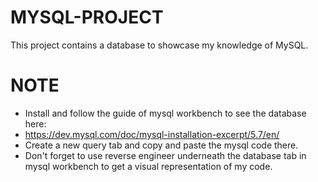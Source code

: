 # MYSQL-PROJECT
This project contains a database to showcase my knowledge of MySQL.

# NOTE
- Install and follow the guide of mysql workbench to see the database here:
- https://dev.mysql.com/doc/mysql-installation-excerpt/5.7/en/
- Create a new query tab and copy and paste the mysql code there. 
- Don't forget to use reverse engineer underneath the database tab in mysql workbench to get a visual representation of my code.
